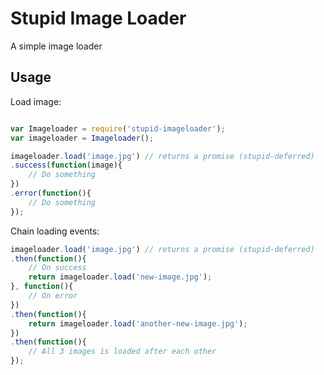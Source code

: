 # Stupid Image Loader
A simple image loader

## Usage

Load image:


```javascript

var Imageloader = require('stupid-imageloader');
var imageloader = Imageloader();

imageloader.load('image.jpg') // returns a promise (stupid-deferred)
.success(function(image){
	// Do something
})
.error(function(){
	// Do something
});

```

Chain loading events:

```javascript
imageloader.load('image.jpg') // returns a promise (stupid-deferred)
.then(function(){
	// On success
	return imageloader.load('new-image.jpg');
}, function(){
	// On error
})
.then(function(){
	return imageloader.load('another-new-image.jpg');
})
.then(function(){
	// All 3 images is loaded after each other
});
```
